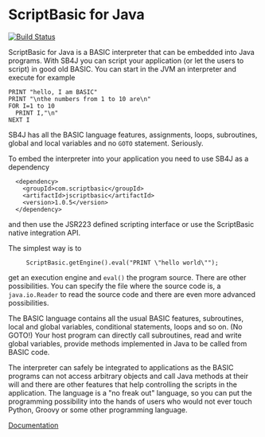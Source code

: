 # ScriptBasic for Java

[![Build Status](https://travis-ci.org/verhas/jScriptBasic.svg)](https://travis-ci.org/verhas/jScriptBasic)

ScriptBasic for Java is a BASIC interpreter that can be embedded into Java programs. With SB4J you can
script your application (or let the users to script) in good old BASIC. You can start in the JVM an
interpreter and execute for example  

```
PRINT "hello, I am BASIC"
PRINT "\nthe numbers from 1 to 10 are\n"
FOR I=1 to 10
  PRINT I,"\n"
NEXT I
```

SB4J has all the BASIC language features, assignments, loops, subroutines, global and local variables and
no `GOTO` statement. Seriously. 

To embed the interpreter into your application you need to use SB4J as a dependency

```
  <dependency>
    <groupId>com.scriptbasic</groupId>
    <artifactId>jscriptbasic</artifactId>
    <version>1.0.5</version>
  </dependency>
``` 

and then use the JSR223 defined scripting interface or use the ScriptBasic native integration API.

The simplest way is to

```
     ScriptBasic.getEngine().eval("PRINT \"hello world\"");
```

get an execution engine and `eval()` the program source. There are other possibilities. You can
specify the file where the source code is, a `java.io.Reader` to read the source code and
there are even more advanced possibilities.

The BASIC language contains all the usual BASIC features, subroutines, local and global variables,
conditional statements, loops and so on. (No GOTO!) Your host program can directly call subroutines, read
and write global variables, provide methods implemented in Java to be called from BASIC code.

The interpreter can safely be integrated to applications as the BASIC programs can not access
arbitrary objects and call Java methods at their will and there are other features that help
controlling the scripts in the application. The language is a "no freak out" language, so you
can put the programming possibility into the hands of users who would not ever touch Python, Groovy
or some other programming language. 

[Documentation](site/index.md)